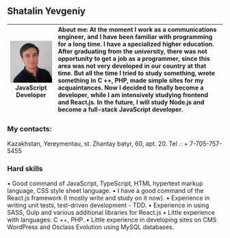 ## Shatalin Yevgeniy ##

![](img/photo.jpg) JavaScript Developer| About me: At the moment I work as a communications engineer, and I have been familiar with programming for a long time. I have a specialized higher education. After graduating from the university, there was not opportunity to get a job as a programmer, since this area was not very developed in our country at that time. But all the time I tried to study something, wrote something in C ++, PHP, made simple sites for my acquaintances. Now I decided to finally become a developer, while I am intensively studying frontend and React.js. In the future, I will study Node.js and become a full-stack JavaScript developer.
:-:|:-

### My contacts:
Kazakhstan, Yereymentau, st. Zhantay batyr, 60, apt. 20. Tel .: + 7-705-757-5455

### Hard skills
• Good command of JavaScript, TypeScript, HTML hypertext markup language, CSS style sheet language.
• I have a good command of the React.js framework (I mostly write and study on it now).
• Experience in writing unit tests, test-driven development - TDD.
• Experience in using SASS, Gulp and various additional libraries for React.js
• Little experience with languages: C ++, PHP.
• Little experience in developing sites on CMS WordPress and Osclass Evolution using MySQL databases.